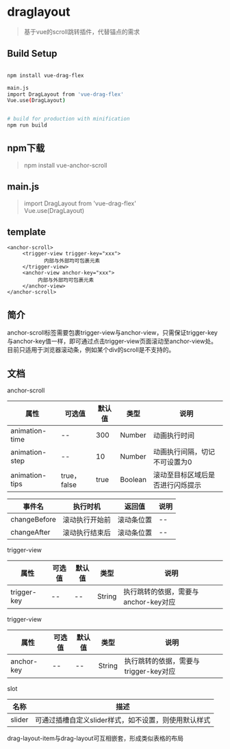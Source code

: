 # draglayout

> 基于vue的scroll跳转插件，代替锚点的需求

## Build Setup

``` bash

npm install vue-drag-flex

main.js
import DragLayout from 'vue-drag-flex'
Vue.use(DragLayout)


# build for production with minification
npm run build
```
npm下载  
-
> npm install vue-anchor-scroll 

main.js   
-
> import DragLayout from 'vue-drag-flex'  
Vue.use(DragLayout)

template
-
>
```
<anchor-scroll>
     <trigger-view trigger-key="xxx">
            内部与外部均可包裹元素
     </trigger-view>
     <anchor-view anchor-key="xxx">
          内部与外部均可包裹元素
     </anchor-view>
</anchor-scroll>
```
简介
-
anchor-scroll标签需要包裹trigger-view与anchor-view，只需保证trigger-key与anchor-key值一样，即可通过点击trigger-view页面滚动至anchor-view处。
目前只适用于浏览器滚动条，例如某个div的scroll是不支持的。

文档
-
anchor-scroll

|  属性   | 可选值  | 默认值 | 类型  | 说明 |
|  ----  | ----  |  ----  |  ----  |  ----  |
| animation-time  | -- | 300 | Number | 动画执行时间 |
| animation-step  | -- | 10 |Number | 动画执行间隔，切记不可设置为0 |
| animation-tips  |true，false | true |Boolean | 滚动至目标区域后是否进行闪烁提示 |

|  事件名   | 执行时机  | 返回值 | 说明 |
|  ----  | ----  |  ----  |  ----  |
| changeBefore  | 滚动执行开始前 | 滚动条位置 | -- |
| changeAfter  | 滚动执行结束后 | 滚动条位置 | -- |


trigger-view

|  属性   | 可选值  | 默认值 | 类型  | 说明 |
|  ----  | ----  |  ----  |  ----  |  ----  |
| trigger-key  | -- | -- | String | 执行跳转的依据，需要与anchor-key对应 |

trigger-view

|  属性   | 可选值  | 默认值 | 类型  | 说明 |
|  ----  | ----  |  ----  |  ----  |  ----  |
| anchor-key  | -- | -- | String | 执行跳转的依据，需要与trigger-key对应 |


slot

|  名称   | 描述  |
|  ----  | ----  | 
| slider  | 可通过插槽自定义slider样式，如不设置，则使用默认样式 | 

drag-layout-item与drag-layout可互相嵌套，形成类似表格的布局
